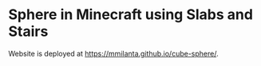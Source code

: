 # Sphere in Minecraft using Slabs and Stairs

Website is deployed at https://mmilanta.github.io/cube-sphere/.

